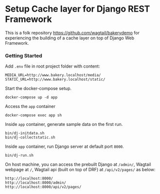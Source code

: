 Setup Cache layer for Django REST Framework
===========================================

This is a folk repository https://github.com/wagtail/bakerydemo for experiencing the building of a cache layer on top of Django Web Framework.

### Getting Started
Add `.env` file in root project folder with content:
```
MEDIA_URL=http://www.bakery.localhost/media/
STATIC_URL=http://www.bakery.localhost/static/
```

Start the docker-compose setup.
```
docker-compose up -d app
```

Access the `app` container
```
docker-compose exec app sh
```

Inside `app` container, generate sample data on the first run.
```
bin/dj-initdata.sh
bin/dj-collectstatic.sh
```

Inside `app` container, run Django server at default port `8000`.
```
bin/dj-run.sh
```

On host machine, you can access the prebuilt Django at `/admin/`, Wagtail webpage at `/`, Wagtail api (built on top of DRF) at `/api/v2/pages/` as below:
```
http://localhost:8000/
http://localhost:8000/admin/
http://localhost:8000/api/v2/pages/
```
